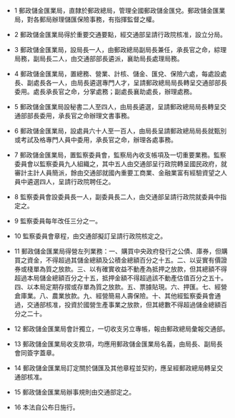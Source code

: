 * 1 郵政儲金匯業局，直隸於郵政總局，管理全國郵政儲金匯兌。郵政儲金匯業局，對各郵局辦理儲匯保險事務，有指揮監督之權。

* 2 郵政儲金匯業局得於重要交通要點，經交通部呈請行政院核准，設立分局。

* 3 郵政儲金匯業局，設局長一人，由郵政總局副局長兼任，承長官之命，綜理局務，副局長二人，由交通部部長遴派，襄助局長處理局務。

* 4 郵政儲金匯業局，置總務、營業、計核、儲金、匯兌、保險六處，每處設處長、副處長各一人，由局長遴選專門人才，呈請郵政總局局長轉呈交通部部長委用。處長承長官之命，分掌處務；副處長襄助處長，辦理處務。

* 5 郵政儲金匯業局設秘書二人至四人，由局長遴選，呈請郵政總局局長轉呈交通部部長委用，承長官之命辦理文書事務。

* 6 郵政儲金匯業局，設處員六十人至一百人，由局長呈請郵政總局局長就甄別或考試及格專門人員中委用，承長官之命，辦理各處事務。

* 7 郵政儲金匯業局，置監察委員會，監察局內收支帳項及一切重要業務。監察委員會以監察委員九人組織之，其中五人由交通部呈行政院轉呈國民政府，就審計主計人員簡派，餘由交通部就國內重要工商業、金融業富有經驗資望之人員中遴選四人，呈請行政院聘任之。

* 8 監察委員會設委員長一人，副委員長二人，由交通部呈請行政院就委員中指定之。

* 9 監察委員每年改任三分之一。

* 10 監察委員會章程，由交通部擬訂呈請行政院核定之。

* 11 郵政儲金匯業局得營左列業務：一、購買中央政府發行之公債、庫券，但購買之資金，不得超過其儲金總額及公積金總額百分之十五。二、以妥實有價證券或棧單為質之放款。三、以有確實收益不動產為抵押之放款，但其總額不得超過本局儲金總額百分之十五，抵押金額不得超過該不動產估值百分之五十。四、以本局定期存摺或存單為質之放款。五、票據貼現。六、押匯。七、經營倉庫業。八、農業放款。九、經營簡易人壽保險。十、其他經監察委員會通過，交通部核准，投資於國營生產事業之放款，但其總數不得超過儲金總額百分之二十。

* 12 郵政儲金匯業局會計獨立，一切收支另立專帳，報由郵政總局彙報交通部。

* 13 郵政儲金匯業局收支款項，均應用郵政儲金匯業局名義，由局長、副局長會同簽字蓋章。

* 14 郵政儲金匯業局訂定關於儲匯及其他章程並契約，應呈經郵政總局轉呈交通部核准。

* 15 郵政儲金匯業局辦事規則由交通部定之。

* 16 本法自公布日施行。

